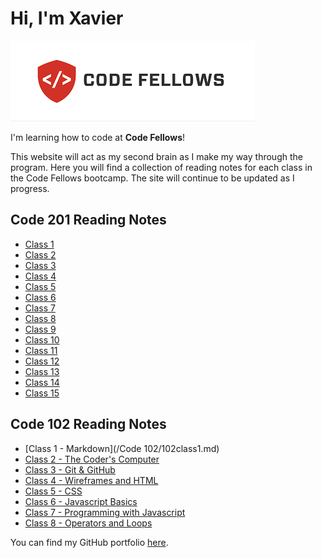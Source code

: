 # Hi, I'm Xavier

![Code Fellows](img/code%20fellows%20logo.png)

I'm learning how to code at **Code Fellows**!

This website will act as my second brain as I make my way through the program. Here you will find a collection of reading notes for each class in the Code Fellows bootcamp. The site will continue to be updated as I progress.

## Code 201 Reading Notes

- [Class 1](class-01.md)
- [Class 2](class-02.md)
- [Class 3](class-03.md)
- [Class 4](class-04.md)
- [Class 5](class-05.md)
- [Class 6](class-06.md)
- [Class 7](class-07.md)
- [Class 8](class-08.md)
- [Class 9](class-09.md)
- [Class 10](class-10.md)
- [Class 11](class-11.md)
- [Class 12](class-12.md)
- [Class 13](class-13.md)
- [Class 14](class14.md)
- [Class 15](class-15.md)

## Code 102 Reading Notes

- [Class 1 - Markdown](/Code 102/102class1.md)
- [Class 2 - The Coder's Computer](/Code%20102/102class2.mdss2.md)
- [Class 3 - Git & GitHub](102class3.md)
- [Class 4 - Wireframes and HTML](102class4.md)
- [Class 5 - CSS](102class5.md)
- [Class 6 - Javascript Basics](102class6.md)
- [Class 7 - Programming with Javascript](102class7.md)
- [Class 8 - Operators and Loops](102class8.md)

You can find my GitHub portfolio [here](https://github.com/xhillman).
